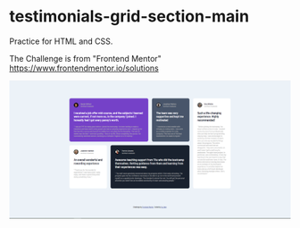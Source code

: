 # testimonials-grid-section-main
Practice for HTML and CSS. 

The Challenge is from "Frontend Mentor" https://www.frontendmentor.io/solutions

![image](https://github.com/shan-ying/testimonials-grid-section-main/blob/main/design_result/result.PNG)